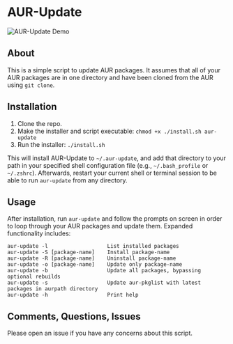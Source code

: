 # AUR-Update

![AUR-Update Demo](https://i.imgur.com/pDaYecW.gif)

## About

This is a simple script to update AUR packages. It assumes that all of your AUR packages are in one directory and have been cloned from the AUR using ```git clone```.

## Installation

1. Clone the repo.
2. Make the installer and script executable: `chmod +x ./install.sh aur-update`
3. Run the installer: `./install.sh`

This will install AUR-Update to `~/.aur-update`, and add that directory to your path in your specified shell configuration file (e.g., `~/.bash_profile` or `~/.zshrc`). Afterwards, restart your current shell or terminal session to be able to run `aur-update` from any directory.

## Usage

After installation, run `aur-update` and follow the prompts on screen in order to loop through your AUR packages and update them. Expanded functionality includes:

```
aur-update -l					List installed packages
aur-update -S [package-name]    Install package-name
aur-update -R [package-name]    Uninstall package-name
aur-update -o [package-name]    Update only package-name
aur-update -b                   Update all packages, bypassing optional rebuilds
aur-update -s                   Update aur-pkglist with latest packages in aurpath directory
aur-update -h                   Print help
```

## Comments, Questions, Issues

Please open an issue if you have any concerns about this script.